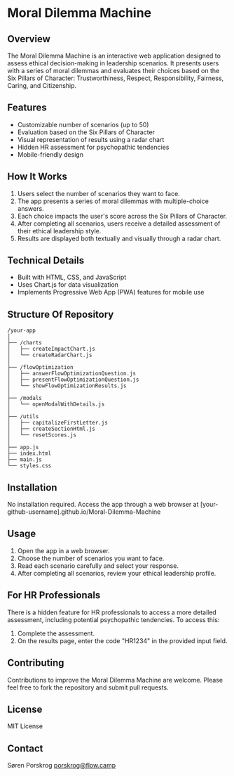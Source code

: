 # Moral Dilemma Machine

## Overview
The Moral Dilemma Machine is an interactive web application designed to assess ethical decision-making in leadership scenarios. It presents users with a series of moral dilemmas and evaluates their choices based on the Six Pillars of Character: Trustworthiness, Respect, Responsibility, Fairness, Caring, and Citizenship.

## Features
- Customizable number of scenarios (up to 50)
- Evaluation based on the Six Pillars of Character
- Visual representation of results using a radar chart
- Hidden HR assessment for psychopathic tendencies
- Mobile-friendly design

## How It Works
1. Users select the number of scenarios they want to face.
2. The app presents a series of moral dilemmas with multiple-choice answers.
3. Each choice impacts the user's score across the Six Pillars of Character.
4. After completing all scenarios, users receive a detailed assessment of their ethical leadership style.
5. Results are displayed both textually and visually through a radar chart.

## Technical Details
- Built with HTML, CSS, and JavaScript
- Uses Chart.js for data visualization
- Implements Progressive Web App (PWA) features for mobile use

## Structure Of Repository 
```
/your-app
│
├── /charts
│   ├── createImpactChart.js
│   └── createRadarChart.js
│
├── /flowOptimization
│   ├── answerFlowOptimizationQuestion.js
│   ├── presentFlowOptimizationQuestion.js
│   └── showFlowOptimizationResults.js
│
├── /modals
│   └── openModalWithDetails.js
│
├── /utils
│   ├── capitalizeFirstLetter.js
│   ├── createSectionHtml.js
│   └── resetScores.js
│
├── app.js
├── index.html
├── main.js
└── styles.css
```

## Installation
No installation required. Access the app through a web browser at [your-github-username].github.io/Moral-Dilemma-Machine

## Usage
1. Open the app in a web browser.
2. Choose the number of scenarios you want to face.
3. Read each scenario carefully and select your response.
4. After completing all scenarios, review your ethical leadership profile.

## For HR Professionals
There is a hidden feature for HR professionals to access a more detailed assessment, including potential psychopathic tendencies. To access this:
1. Complete the assessment.
2. On the results page, enter the code "HR1234" in the provided input field.

## Contributing
Contributions to improve the Moral Dilemma Machine are welcome. Please feel free to fork the repository and submit pull requests.

## License
MIT License 

## Contact
Søren Porskrog 
porskrog@flow.camp 
